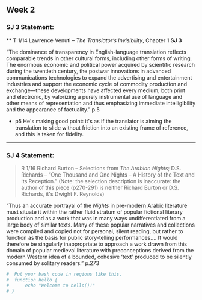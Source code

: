## Week 2

### SJ 3 Statement:

** T 1/14 Lawrence Venuti – *The Translator’s Invisibility*, Chapter 1 **SJ
3**

“The dominance of transparency in English-language translation reflects comparable trends in other cultural forms, including other forms of writing. The enormous economic and political power acquired by scientific research during the twentieth century, the postwar innovations in advanced communications technologies to expand the advertising and entertainment industries and support the economic cycle of commodity production and exchange—these developments have affected every medium, both print and electronic, by valorizing a purely instrumental use of language and other means of representation and thus emphasizing immediate intelligibility and the appearance of factuality.”
p.5

- p5 He's making  good point: it's as if the translator is aiming the translation to slide without friction into an existing frame of reference, and this is taken for fidelity.

---
### SJ 4 Statement:

> R 1/16 Richard Burton – Selections from *The Arabian Nights*; D.S. Richards – “One Thousand and One Nights – A History of the Text and Its Reception.”
(Note: the selection description is inaccurate: the author of this piece (p270-291) is neither Richard Burton or D.S. Richards, it's Dwight F. Reynolds)


“Thus an accurate portrayal of the *Nights* in pre-modern Arabic literature must situate it within the rather fluid stratum of popular fictional literary production and as a work that was in many ways undifferentiated from a large body of similar texts. Many of these popular narratives and collections were compiled and copied not for personal, silent reading, but rather to function as the basis for public story-telling performances…. It would therefore be singularly inappropriate to approach a work drawn from this domain of popular medieval literature with preconceptions derived from the modern Western idea of a bounded, cohesive ‘text’ produced to be silently consumed by solitary readers.” p.273


```bash
#  Put your bash code in regions like this.
#  function hello {
#      echo "Welcome to hello()!"
# }
```
